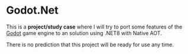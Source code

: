# Godot.Net

This is a **project/study case** where I will try to port some features of the [Godot](https://github.com/godotengine/godot) game engine to an solution using .NET8 with Native AOT.

There is no prediction that this project will be ready for use any time.
